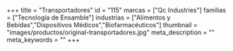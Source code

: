 +++
title = "Transportadores"
id = "115"
marcas = ["Qc Industries"]
familias = ["Tecnología de Ensamble"]
industrias = ["Alimentos y Bebidas","Dispositivos Médicos","Biofarmacéuticos"]
thumbnail = "images/productos/original-transportadores.jpg"
meta_description = ""
meta_keywords = ""
+++
